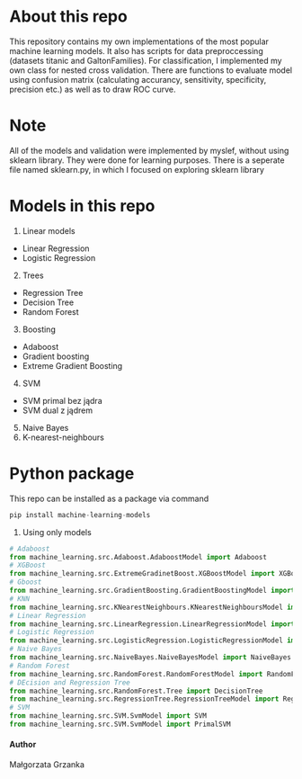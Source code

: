 # About this repo
This repository contains my own implementations of the most popular machine learning models. It also has scripts for data preproccessing (datasets titanic and GaltonFamilies). For classification, I implemented my own class for nested cross validation. There are functions to evaluate model using confusion matrix (calculating accurancy, sensitivity, specificity, precision etc.) as well as to draw ROC curve.

# Note
All of the models and validation were implemented by myslef, without using sklearn library. They were done for learning purposes. There is a seperate file named sklearn.py, in which I focused on exploring sklearn library

# Models in this repo
1) Linear models
- Linear Regression
- Logistic Regression
2) Trees
- Regression Tree
- Decision Tree
- Random Forest
3) Boosting
- Adaboost
- Gradient boosting
- Extreme Gradient Boosting
4) SVM
- SVM primal bez jądra
- SVM dual z jądrem
5) Naive Bayes
6) K-nearest-neighbours

# Python package
This repo can be installed as a package via command
```python
pip install machine-learning-models
```
1) Using only models
```python
# Adaboost
from machine_learning.src.Adaboost.AdaboostModel import Adaboost
# XGBoost
from machine_learning.src.ExtremeGradinetBoost.XGBoostModel import XGBoost
# Gboost
from machine_learning.src.GradientBoosting.GradientBoostingModel import GBoost
# KNN
from machine_learning.src.KNearestNeighbours.KNearestNeighboursModel import KNearestNeighbours
# Linear Regression
from machine_learning.src.LinearRegression.LinearRegressionModel import LinearRegressionModel
# Logistic Regression
from machine_learning.src.LogisticRegression.LogisticRegressionModel import LogisticRegression
# Naive Bayes
from machine_learning.src.NaiveBayes.NaiveBayesModel import NaiveBayes
# Random Forest
from machine_learning.src.RandomForest.RandomForestModel import RandomForest
# DEcision and Regression Tree
from machine_learning.src.RandomForest.Tree import DecisionTree
from machine_learning.src.RegressionTree.RegressionTreeModel import RegressionTree
# SVM
from machine_learning.src.SVM.SvmModel import SVM
from machine_learning.src.SVM.SvmModel import PrimalSVM
```
#### Author
Małgorzata Grzanka
